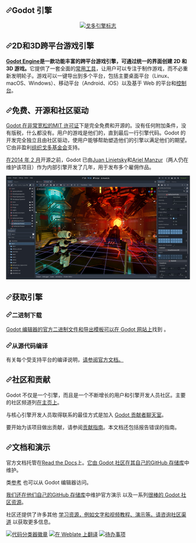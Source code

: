 <div class="Box-sc-g0xbh4-0 bJMeLZ js-snippet-clipboard-copy-unpositioned" data-hpc="true"><article class="markdown-body entry-content container-lg" itemprop="text"><h1 tabindex="-1" dir="auto"><a id="user-content-godot-engine" class="anchor" aria-hidden="true" tabindex="-1" href="#godot-engine"><svg class="octicon octicon-link" viewBox="0 0 16 16" version="1.1" width="16" height="16" aria-hidden="true"><path d="m7.775 3.275 1.25-1.25a3.5 3.5 0 1 1 4.95 4.95l-2.5 2.5a3.5 3.5 0 0 1-4.95 0 .751.751 0 0 1 .018-1.042.751.751 0 0 1 1.042-.018 1.998 1.998 0 0 0 2.83 0l2.5-2.5a2.002 2.002 0 0 0-2.83-2.83l-1.25 1.25a.751.751 0 0 1-1.042-.018.751.751 0 0 1-.018-1.042Zm-4.69 9.64a1.998 1.998 0 0 0 2.83 0l1.25-1.25a.751.751 0 0 1 1.042.018.751.751 0 0 1 .018 1.042l-1.25 1.25a3.5 3.5 0 1 1-4.95-4.95l2.5-2.5a3.5 3.5 0 0 1 4.95 0 .751.751 0 0 1-.018 1.042.751.751 0 0 1-1.042.018 1.998 1.998 0 0 0-2.83 0l-2.5 2.5a1.998 1.998 0 0 0 0 2.83Z"></path></svg></a><font style="vertical-align: inherit;"><font style="vertical-align: inherit;">Godot  引擎</font></font></h1>
<p align="center" dir="auto">
  <a href="https://godotengine.org" rel="nofollow">
    <img src="/godotengine/godot/raw/master/logo_outlined.svg" width="400" alt="戈多引擎标志" style="max-width: 100%;">
  </a>
</p>
<h2 tabindex="-1" dir="auto"><a id="user-content-2d-and-3d-cross-platform-game-engine" class="anchor" aria-hidden="true" tabindex="-1" href="#2d-and-3d-cross-platform-game-engine"><svg class="octicon octicon-link" viewBox="0 0 16 16" version="1.1" width="16" height="16" aria-hidden="true"><path d="m7.775 3.275 1.25-1.25a3.5 3.5 0 1 1 4.95 4.95l-2.5 2.5a3.5 3.5 0 0 1-4.95 0 .751.751 0 0 1 .018-1.042.751.751 0 0 1 1.042-.018 1.998 1.998 0 0 0 2.83 0l2.5-2.5a2.002 2.002 0 0 0-2.83-2.83l-1.25 1.25a.751.751 0 0 1-1.042-.018.751.751 0 0 1-.018-1.042Zm-4.69 9.64a1.998 1.998 0 0 0 2.83 0l1.25-1.25a.751.751 0 0 1 1.042.018.751.751 0 0 1 .018 1.042l-1.25 1.25a3.5 3.5 0 1 1-4.95-4.95l2.5-2.5a3.5 3.5 0 0 1 4.95 0 .751.751 0 0 1-.018 1.042.751.751 0 0 1-1.042.018 1.998 1.998 0 0 0-2.83 0l-2.5 2.5a1.998 1.998 0 0 0 0 2.83Z"></path></svg></a><font style="vertical-align: inherit;"><font style="vertical-align: inherit;">2D和3D跨平台游戏引擎</font></font></h2>
<p dir="auto"><strong><a href="https://godotengine.org" rel="nofollow"><font style="vertical-align: inherit;"><font style="vertical-align: inherit;">Godot Engine</font></font></a><font style="vertical-align: inherit;"><font style="vertical-align: inherit;">是一款功能丰富的跨平台游戏引擎，可通过统一的界面创建 2D 和 3D 游戏。</font></font></strong><font style="vertical-align: inherit;"><font style="vertical-align: inherit;">它提供了一套全面的</font></font><a href="https://godotengine.org/features" rel="nofollow"><font style="vertical-align: inherit;"><font style="vertical-align: inherit;">常用工具</font></font></a><font style="vertical-align: inherit;"><font style="vertical-align: inherit;">，让用户可以专注于制作游戏，而不必重新发明轮子。</font><font style="vertical-align: inherit;">游戏可以一键导出到多个平台，包括主要桌面平台（Linux、macOS、Windows）、移动平台（Android、iOS）以及基于 Web 的平台和</font></font><a href="https://docs.godotengine.org/en/latest/tutorials/platform/consoles.html" rel="nofollow"><font style="vertical-align: inherit;"><font style="vertical-align: inherit;">控制台</font></font></a><font style="vertical-align: inherit;"><font style="vertical-align: inherit;">。</font></font></p>
<h2 tabindex="-1" dir="auto"><a id="user-content-free-open-source-and-community-driven" class="anchor" aria-hidden="true" tabindex="-1" href="#free-open-source-and-community-driven"><svg class="octicon octicon-link" viewBox="0 0 16 16" version="1.1" width="16" height="16" aria-hidden="true"><path d="m7.775 3.275 1.25-1.25a3.5 3.5 0 1 1 4.95 4.95l-2.5 2.5a3.5 3.5 0 0 1-4.95 0 .751.751 0 0 1 .018-1.042.751.751 0 0 1 1.042-.018 1.998 1.998 0 0 0 2.83 0l2.5-2.5a2.002 2.002 0 0 0-2.83-2.83l-1.25 1.25a.751.751 0 0 1-1.042-.018.751.751 0 0 1-.018-1.042Zm-4.69 9.64a1.998 1.998 0 0 0 2.83 0l1.25-1.25a.751.751 0 0 1 1.042.018.751.751 0 0 1 .018 1.042l-1.25 1.25a3.5 3.5 0 1 1-4.95-4.95l2.5-2.5a3.5 3.5 0 0 1 4.95 0 .751.751 0 0 1-.018 1.042.751.751 0 0 1-1.042.018 1.998 1.998 0 0 0-2.83 0l-2.5 2.5a1.998 1.998 0 0 0 0 2.83Z"></path></svg></a><font style="vertical-align: inherit;"><font style="vertical-align: inherit;">免费、开源和社区驱动</font></font></h2>
<p dir="auto"><font style="vertical-align: inherit;"></font><a href="https://godotengine.org/license" rel="nofollow"><font style="vertical-align: inherit;"><font style="vertical-align: inherit;">Godot 在非常宽松的MIT 许可证</font></font></a><font style="vertical-align: inherit;"><font style="vertical-align: inherit;">下是完全免费和开源的</font><font style="vertical-align: inherit;">。</font><font style="vertical-align: inherit;">没有任何附加条件，没有版税，什么都没有。</font><font style="vertical-align: inherit;">用户的游戏是他们的，直到最后一行引擎代码。</font><font style="vertical-align: inherit;">Godot 的开发完全独立且由社区驱动，使用户能够帮助塑造他们的引擎以满足他们的期望。</font><font style="vertical-align: inherit;">
它由非盈利</font></font><a href="https://godot.foundation/" rel="nofollow"><font style="vertical-align: inherit;"><font style="vertical-align: inherit;">组织戈多基金会</font></font></a><font style="vertical-align: inherit;"><font style="vertical-align: inherit;">支持。</font></font></p>
<p dir="auto"><font style="vertical-align: inherit;"></font><a href="https://github.com/godotengine/godot/commit/0b806ee0fc9097fa7bda7ac0109191c9c5e0a1ac"><font style="vertical-align: inherit;"><font style="vertical-align: inherit;">在2014 年 2 月</font></font></a><font style="vertical-align: inherit;"><font style="vertical-align: inherit;">开源之前</font><font style="vertical-align: inherit;">，Godot 已由</font></font><a href="https://github.com/reduz"><font style="vertical-align: inherit;"><font style="vertical-align: inherit;">Juan Linietsky</font></font></a><font style="vertical-align: inherit;"><font style="vertical-align: inherit;">和
</font></font><a href="https://github.com/punto-"><font style="vertical-align: inherit;"><font style="vertical-align: inherit;">&ZeroWidthSpace;&ZeroWidthSpace;Ariel Manzur</font></font></a><font style="vertical-align: inherit;"><font style="vertical-align: inherit;">（两人仍在维护该项目）作为内部引擎开发了几年，用于发布多个雇佣作品。</font></font></p>
<p dir="auto"><a target="_blank" rel="noopener noreferrer nofollow" href="https://raw.githubusercontent.com/godotengine/godot-design/master/screenshots/editor_tps_demo_1920x1080.jpg"><img src="https://raw.githubusercontent.com/godotengine/godot-design/master/screenshots/editor_tps_demo_1920x1080.jpg" alt="Godot 引擎编辑器中 3D 场景的屏幕截图" style="max-width: 100%;"></a></p>
<h2 tabindex="-1" dir="auto"><a id="user-content-getting-the-engine" class="anchor" aria-hidden="true" tabindex="-1" href="#getting-the-engine"><svg class="octicon octicon-link" viewBox="0 0 16 16" version="1.1" width="16" height="16" aria-hidden="true"><path d="m7.775 3.275 1.25-1.25a3.5 3.5 0 1 1 4.95 4.95l-2.5 2.5a3.5 3.5 0 0 1-4.95 0 .751.751 0 0 1 .018-1.042.751.751 0 0 1 1.042-.018 1.998 1.998 0 0 0 2.83 0l2.5-2.5a2.002 2.002 0 0 0-2.83-2.83l-1.25 1.25a.751.751 0 0 1-1.042-.018.751.751 0 0 1-.018-1.042Zm-4.69 9.64a1.998 1.998 0 0 0 2.83 0l1.25-1.25a.751.751 0 0 1 1.042.018.751.751 0 0 1 .018 1.042l-1.25 1.25a3.5 3.5 0 1 1-4.95-4.95l2.5-2.5a3.5 3.5 0 0 1 4.95 0 .751.751 0 0 1-.018 1.042.751.751 0 0 1-1.042.018 1.998 1.998 0 0 0-2.83 0l-2.5 2.5a1.998 1.998 0 0 0 0 2.83Z"></path></svg></a><font style="vertical-align: inherit;"><font style="vertical-align: inherit;">获取引擎</font></font></h2>
<h3 tabindex="-1" dir="auto"><a id="user-content-binary-downloads" class="anchor" aria-hidden="true" tabindex="-1" href="#binary-downloads"><svg class="octicon octicon-link" viewBox="0 0 16 16" version="1.1" width="16" height="16" aria-hidden="true"><path d="m7.775 3.275 1.25-1.25a3.5 3.5 0 1 1 4.95 4.95l-2.5 2.5a3.5 3.5 0 0 1-4.95 0 .751.751 0 0 1 .018-1.042.751.751 0 0 1 1.042-.018 1.998 1.998 0 0 0 2.83 0l2.5-2.5a2.002 2.002 0 0 0-2.83-2.83l-1.25 1.25a.751.751 0 0 1-1.042-.018.751.751 0 0 1-.018-1.042Zm-4.69 9.64a1.998 1.998 0 0 0 2.83 0l1.25-1.25a.751.751 0 0 1 1.042.018.751.751 0 0 1 .018 1.042l-1.25 1.25a3.5 3.5 0 1 1-4.95-4.95l2.5-2.5a3.5 3.5 0 0 1 4.95 0 .751.751 0 0 1-.018 1.042.751.751 0 0 1-1.042.018 1.998 1.998 0 0 0-2.83 0l-2.5 2.5a1.998 1.998 0 0 0 0 2.83Z"></path></svg></a><font style="vertical-align: inherit;"><font style="vertical-align: inherit;">二进制下载</font></font></h3>
<p dir="auto"><font style="vertical-align: inherit;"></font><a href="https://godotengine.org/download" rel="nofollow"><font style="vertical-align: inherit;"><font style="vertical-align: inherit;">Godot 编辑器的官方二进制文件和导出模板可以在 Godot 网站上</font></font></a><font style="vertical-align: inherit;"><font style="vertical-align: inherit;">找到
</font><font style="vertical-align: inherit;">。</font></font></p>
<h3 tabindex="-1" dir="auto"><a id="user-content-compiling-from-source" class="anchor" aria-hidden="true" tabindex="-1" href="#compiling-from-source"><svg class="octicon octicon-link" viewBox="0 0 16 16" version="1.1" width="16" height="16" aria-hidden="true"><path d="m7.775 3.275 1.25-1.25a3.5 3.5 0 1 1 4.95 4.95l-2.5 2.5a3.5 3.5 0 0 1-4.95 0 .751.751 0 0 1 .018-1.042.751.751 0 0 1 1.042-.018 1.998 1.998 0 0 0 2.83 0l2.5-2.5a2.002 2.002 0 0 0-2.83-2.83l-1.25 1.25a.751.751 0 0 1-1.042-.018.751.751 0 0 1-.018-1.042Zm-4.69 9.64a1.998 1.998 0 0 0 2.83 0l1.25-1.25a.751.751 0 0 1 1.042.018.751.751 0 0 1 .018 1.042l-1.25 1.25a3.5 3.5 0 1 1-4.95-4.95l2.5-2.5a3.5 3.5 0 0 1 4.95 0 .751.751 0 0 1-.018 1.042.751.751 0 0 1-1.042.018 1.998 1.998 0 0 0-2.83 0l-2.5 2.5a1.998 1.998 0 0 0 0 2.83Z"></path></svg></a><font style="vertical-align: inherit;"><font style="vertical-align: inherit;">从源代码编译</font></font></h3>
<p dir="auto"><a href="https://docs.godotengine.org/en/latest/contributing/development/compiling" rel="nofollow"><font style="vertical-align: inherit;"></font></a><font style="vertical-align: inherit;"><font style="vertical-align: inherit;">
有关每个受支持平台的编译说明，</font><a href="https://docs.godotengine.org/en/latest/contributing/development/compiling" rel="nofollow"><font style="vertical-align: inherit;">请参阅官方文档。</font></a></font></p>
<h2 tabindex="-1" dir="auto"><a id="user-content-community-and-contributing" class="anchor" aria-hidden="true" tabindex="-1" href="#community-and-contributing"><svg class="octicon octicon-link" viewBox="0 0 16 16" version="1.1" width="16" height="16" aria-hidden="true"><path d="m7.775 3.275 1.25-1.25a3.5 3.5 0 1 1 4.95 4.95l-2.5 2.5a3.5 3.5 0 0 1-4.95 0 .751.751 0 0 1 .018-1.042.751.751 0 0 1 1.042-.018 1.998 1.998 0 0 0 2.83 0l2.5-2.5a2.002 2.002 0 0 0-2.83-2.83l-1.25 1.25a.751.751 0 0 1-1.042-.018.751.751 0 0 1-.018-1.042Zm-4.69 9.64a1.998 1.998 0 0 0 2.83 0l1.25-1.25a.751.751 0 0 1 1.042.018.751.751 0 0 1 .018 1.042l-1.25 1.25a3.5 3.5 0 1 1-4.95-4.95l2.5-2.5a3.5 3.5 0 0 1 4.95 0 .751.751 0 0 1-.018 1.042.751.751 0 0 1-1.042.018 1.998 1.998 0 0 0-2.83 0l-2.5 2.5a1.998 1.998 0 0 0 0 2.83Z"></path></svg></a><font style="vertical-align: inherit;"><font style="vertical-align: inherit;">社区和贡献</font></font></h2>
<p dir="auto"><font style="vertical-align: inherit;"><font style="vertical-align: inherit;">Godot 不仅是一个引擎，而且是一个不断增长的用户和引擎开发人员社区。</font><font style="vertical-align: inherit;">主要的社区频道列</font></font><a href="https://godotengine.org/community" rel="nofollow"><font style="vertical-align: inherit;"><font style="vertical-align: inherit;">在主页上</font></font></a><font style="vertical-align: inherit;"><font style="vertical-align: inherit;">。</font></font></p>
<p dir="auto"><font style="vertical-align: inherit;"><font style="vertical-align: inherit;">与核心引擎开发人员取得联系的最佳方式是加入
</font></font><a href="https://chat.godotengine.org" rel="nofollow"><font style="vertical-align: inherit;"><font style="vertical-align: inherit;">Godot 贡献者聊天室</font></font></a><font style="vertical-align: inherit;"><font style="vertical-align: inherit;">。</font></font></p>
<p dir="auto"><font style="vertical-align: inherit;"><font style="vertical-align: inherit;">要开始为该项目做出贡献，请参阅</font></font><a href="/godotengine/godot/blob/master/CONTRIBUTING.md"><font style="vertical-align: inherit;"><font style="vertical-align: inherit;">贡献指南</font></font></a><font style="vertical-align: inherit;"><font style="vertical-align: inherit;">。</font><font style="vertical-align: inherit;">本文档还包括报告错误的指南。</font></font></p>
<h2 tabindex="-1" dir="auto"><a id="user-content-documentation-and-demos" class="anchor" aria-hidden="true" tabindex="-1" href="#documentation-and-demos"><svg class="octicon octicon-link" viewBox="0 0 16 16" version="1.1" width="16" height="16" aria-hidden="true"><path d="m7.775 3.275 1.25-1.25a3.5 3.5 0 1 1 4.95 4.95l-2.5 2.5a3.5 3.5 0 0 1-4.95 0 .751.751 0 0 1 .018-1.042.751.751 0 0 1 1.042-.018 1.998 1.998 0 0 0 2.83 0l2.5-2.5a2.002 2.002 0 0 0-2.83-2.83l-1.25 1.25a.751.751 0 0 1-1.042-.018.751.751 0 0 1-.018-1.042Zm-4.69 9.64a1.998 1.998 0 0 0 2.83 0l1.25-1.25a.751.751 0 0 1 1.042.018.751.751 0 0 1 .018 1.042l-1.25 1.25a3.5 3.5 0 1 1-4.95-4.95l2.5-2.5a3.5 3.5 0 0 1 4.95 0 .751.751 0 0 1-.018 1.042.751.751 0 0 1-1.042.018 1.998 1.998 0 0 0-2.83 0l-2.5 2.5a1.998 1.998 0 0 0 0 2.83Z"></path></svg></a><font style="vertical-align: inherit;"><font style="vertical-align: inherit;">文档和演示</font></font></h2>
<p dir="auto"><font style="vertical-align: inherit;"><font style="vertical-align: inherit;">官方文档托管在</font></font><a href="https://docs.godotengine.org" rel="nofollow"><font style="vertical-align: inherit;"><font style="vertical-align: inherit;">Read the Docs</font></font></a><font style="vertical-align: inherit;"><font style="vertical-align: inherit;">上。</font></font><a href="https://github.com/godotengine/godot-docs"><font style="vertical-align: inherit;"><font style="vertical-align: inherit;">它由 Godot 社区在其自己的GitHub 存储库</font></font></a><font style="vertical-align: inherit;"><font style="vertical-align: inherit;">中维护</font><font style="vertical-align: inherit;">。</font></font></p>
<p dir="auto"><font style="vertical-align: inherit;"><font style="vertical-align: inherit;">类</font></font><a href="https://docs.godotengine.org/en/latest/classes/" rel="nofollow"><font style="vertical-align: inherit;"><font style="vertical-align: inherit;">参考</font></font></a><font style="vertical-align: inherit;"><font style="vertical-align: inherit;">
也可以从 Godot 编辑器访问。</font></font></p>
<p dir="auto"><font style="vertical-align: inherit;"></font><a href="https://github.com/godotengine/godot-demo-projects"><font style="vertical-align: inherit;"><font style="vertical-align: inherit;">我们还在他们自己的GitHub 存储库</font></font></a><font style="vertical-align: inherit;"><font style="vertical-align: inherit;">中维护官方演示</font><font style="vertical-align: inherit;">
以及一系列</font></font><a href="https://github.com/godotengine/awesome-godot"><font style="vertical-align: inherit;"><font style="vertical-align: inherit;">很棒的 Godot 社区资源</font></font></a><font style="vertical-align: inherit;"><font style="vertical-align: inherit;">。</font></font></p>
<p dir="auto"><font style="vertical-align: inherit;"><font style="vertical-align: inherit;">
社区</font><font style="vertical-align: inherit;">还提供了许多其他
</font></font><a href="https://docs.godotengine.org/en/latest/community/tutorials.html" rel="nofollow"><font style="vertical-align: inherit;"><font style="vertical-align: inherit;">学习资源，例如文字和视频教程、演示等。请咨询</font></font></a><font style="vertical-align: inherit;"></font><a href="https://godotengine.org/community" rel="nofollow"><font style="vertical-align: inherit;"><font style="vertical-align: inherit;">社区渠道</font></font></a><font style="vertical-align: inherit;"><font style="vertical-align: inherit;">
以获取更多信息。</font></font></p>
<p dir="auto"><a href="https://www.codetriage.com/godotengine/godot" rel="nofollow"><img src="https://camo.githubusercontent.com/c8549199ffdaa7dfb794ac2dc76815781fd072c8c45dd8358ee1610458212835/68747470733a2f2f7777772e636f64657472696167652e636f6d2f676f646f74656e67696e652f676f646f742f6261646765732f75736572732e737667" alt="代码分类器徽章" data-canonical-src="https://www.codetriage.com/godotengine/godot/badges/users.svg" style="max-width: 100%;"></a>
<a href="https://hosted.weblate.org/engage/godot-engine/?utm_source=widget" rel="nofollow"><img src="https://camo.githubusercontent.com/d0a77456ae57bfe9ea05321088fc1d26c4253295efc5bd7ac70a0754af9ecfe5/68747470733a2f2f686f737465642e7765626c6174652e6f72672f776964676574732f676f646f742d656e67696e652f2d2f676f646f742f7376672d62616467652e737667" alt="在 Weblate 上翻译" data-canonical-src="https://hosted.weblate.org/widgets/godot-engine/-/godot/svg-badge.svg" style="max-width: 100%;"></a>
<a href="https://www.tickgit.com/browse?repo=github.com/godotengine/godot" rel="nofollow"><img src="https://camo.githubusercontent.com/814dadcb9172d701e1884a9e381ed9a9c97b83354924f0cdf9b994d4371557f5/68747470733a2f2f62616467656e2e6e65742f68747470732f6170692e7469636b6769742e636f6d2f62616467656e2f6769746875622e636f6d2f676f646f74656e67696e652f676f646f74" alt="待办事项" data-canonical-src="https://badgen.net/https/api.tickgit.com/badgen/github.com/godotengine/godot" style="max-width: 100%;"></a></p>
</article></div>
